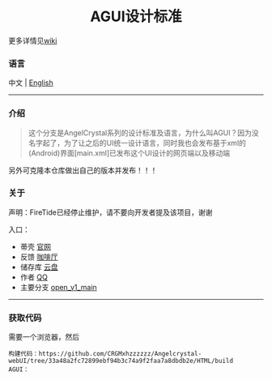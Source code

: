 <h1 align="center">AGUI设计标准</h1>

更多详情见[wiki](https://github.com/CRGMxhzzzzzz/Angelcrystal-webUI/wiki)

### 语言

中文 | [English](./README.en.md)

----

### 介绍

>这个分支是AngelCrystal系列的设计标准及语言，为什么叫AGUI？因为没名字起了，为了让之后的UI统一设计语言，同时我也会发布基于xml的(Android)界面[main.xml]已发布这个UI设计的网页端以及移动端

另外可克隆本仓库做出自己的版本并发布！！！

### 关于

声明：FireTide已经停止维护，请不要向开发者提及该项目，谢谢

入口：

* 蒂壳 [官网](https://angelcrystal-code.mysxl.cn)
* 反馈 [咖啡厅](https://pd.qq.com/s/a6g5xr5bg?b=5)
* 储存库 [云盘](https://www.123865.com/s/YNr5Vv-nMebd)
* 作者 [QQ](https://qm.qq.com/q/lXDyWCMaOs)
* 主要分支 [open_v1_main](https://github.com/CRGMxhzzzzzz/Angelcrystal-webUI/)

----

### 获取代码

需要一个浏览器，然后

    构建代码：https://github.com/CRGMxhzzzzzz/Angelcrystal-webUI/tree/33a48a2fc72899ebf94b3c74a9f2faa7a8dbdb2e/HTML/build
    AGUI：
